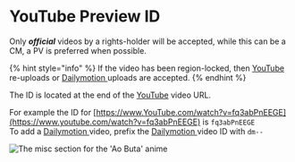 # YouTube Preview ID

Only _**official**_ videos by a rights-holder will be accepted, while this can be a CM, a PV is preferred when possible.

{% hint style="info" %}
If the video has been region-locked, then [YouTube ](https://www.youtube.com/)re-uploads or [Dailymotion ](https://www.dailymotion.com/)uploads are accepted.
{% endhint %}

The ID is located at the end of the [YouTube](https://www.youtube.com/) video URL.

For example the ID for [https://www.YouTube.com/watch?v=fq3abPnEEGE](https://www.youtube.com/watch?v=fq3abPnEEGE) is `fq3abPnEEGE`  
To add a [Dailymotion ](https://www.dailymotion.com/gb)video, prefix the [Dailymotion ](https://www.dailymotion.com/gb)video ID with `dm--`

![The misc section for the &apos;Ao Buta&apos; anime](https://github.com/AniList/Submission-Manual/tree/a75a145be94b07fe00ba94c797a3d65e0ee28116/.gitbook/assets/misc%20%281%29.png)

